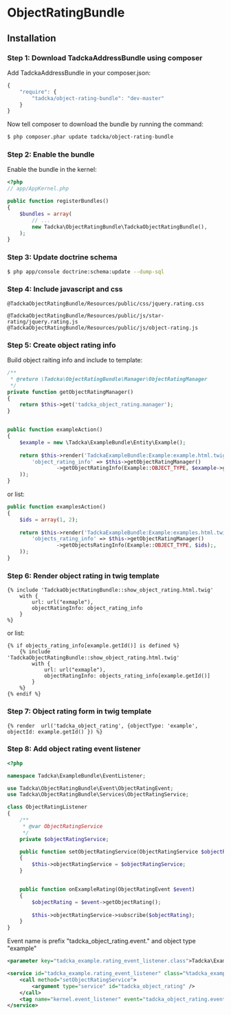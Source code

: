 ObjectRatingBundle
==================

## Installation

### Step 1: Download TadckaAddressBundle using composer

Add TadckaAddressBundle in your composer.json:

```js
{
    "require": {
        "tadcka/object-rating-bundle": "dev-master"
    }
}
```

Now tell composer to download the bundle by running the command:

``` bash
$ php composer.phar update tadcka/object-rating-bundle
```

### Step 2: Enable the bundle

Enable the bundle in the kernel:

``` php
<?php
// app/AppKernel.php

public function registerBundles()
{
    $bundles = array(
        // ...
        new Tadcka\ObjectRatingBundle\TadckaObjectRatingBundle(),
    );
}
```

### Step 3: Update doctrine schema

``` bash
$ php app/console doctrine:schema:update --dump-sql
```

### Step 4: Include javascript and css

```twig
@TadckaObjectRatingBundle/Resources/public/css/jquery.rating.css

@TadckaObjectRatingBundle/Resources/public/js/star-rating/jquery.rating.js
@TadckaObjectRatingBundle/Resources/public/js/object-rating.js
```

### Step 5: Create object rating info

Build object raiting info and include to template:


``` php
/**
 * @return \Tadcka\ObjectRatingBundle\Manager\ObjectRatingManager
 */
private function getObjectRatingManager()
{
    return $this->get('tadcka_object_rating.manager');
}


public function exampleAction()
{
    $example = new \Tadcka\ExampleBundle\Entity\Example();
    
    return $this->render('TadckaExampleBundle:Example:example.html.twig', array(
        'object_rating_info' => $this->getObjectRatingManager()
                ->getObjectRatingInfo(Example::OBJECT_TYPE, $example->getId()),
    ));
}
```

or list:

``` php
public function examplesAction()
{
    $ids = array(1, 2);
    
    return $this->render('TadckaExampleBundle:Example:examples.html.twig', array(
        'objects_rating_info' => $this->getObjectRatingManager()
                ->getObjectsRatingInfo(Example::OBJECT_TYPE, $ids);,
    ));
}
```

### Step 6: Render object rating in twig template

```twig
{% include 'TadckaObjectRatingBundle::show_object_rating.html.twig'
    with {
        url: url("exmaple"),
        objectRatingInfo: object_rating_info
    }
%}
```

or list:

```twig
{% if objects_rating_info[example.getId()] is defined %}
    {% include 'TadckaObjectRatingBundle::show_object_rating.html.twig'
        with {
            url: url("exmaple"),
            objectRatingInfo: objects_rating_info[example.getId()]
        }
    %}
{% endif %}
```

### Step 7: Object rating form in twig template

```twig
{% render  url('tadcka_object_rating', {objectType: 'example', objectId: example.getId() }) %}
```

### Step 8: Add object rating event listener

``` php
<?php

namespace Tadcka\ExampleBundle\EventListener;

use Tadcka\ObjectRatingBundle\Event\ObjectRatingEvent;
use Tadcka\ObjectRatingBundle\Services\ObjectRatingService;

class ObjectRatingListener
{
    /**
     * @var ObjectRatingService
     */
    private $objectRatingService;

    public function setObjectRatingService(ObjectRatingService $objectRatingService)
    {
        $this->objectRatingService = $objectRatingService;
    }


    public function onExampleRating(ObjectRatingEvent $event)
    {
        $objectRating = $event->getObjectRating();
        
        $this->objectRatingService->subscribe($objectRating);
    }
}
```
Event name is prefix "tadcka_object_rating.event." and object type "example"

``` xml
<parameter key="tadcka_example.rating_event_listener.class">Tadcka\ExampleBundle\EventListener\ObjectRatingListener</parameter>

<service id="tadcka_example.rating_event_listener" class="%tadcka_example.rating_event_listener.class%">
    <call method="setObjectRatingService">
        <argument type="service" id="tadcka_object_rating" />
    </call>
    <tag name="kernel.event_listener" event="tadcka_object_rating.event.example" method="onExampleRating"/>
</service>
```



